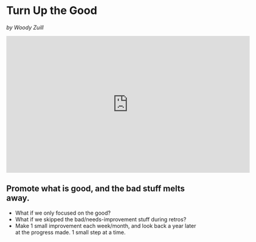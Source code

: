 # Turn Up the Good

*by Woody Zuill*

<iframe src="https://player.vimeo.com/video/302043886#t=6m46s" width="640" height="360" frameborder="0" allow="autoplay; fullscreen" allowfullscreen></iframe>

## Promote what is good, and the bad stuff melts away.

- What if we only focused on the good?
- What if we skipped the bad/needs-improvement stuff during retros?
- Make 1 small improvement each week/month, and look back a year later at the progress made. 1 small step at a time.
<!--stackedit_data:
eyJoaXN0b3J5IjpbNjIyOTc1MTMwXX0=
-->